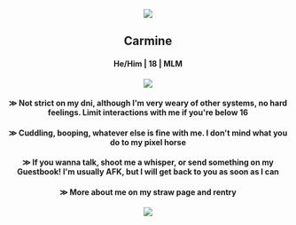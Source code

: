  <div align="center"> <img src="https://static.wikia.nocookie.net/fridaynightfunking/images/8/84/Ezgif.com-crop_%2822%29_scaled_5x_minified.gif/revision/latest/scale-to-width/360?cb=20231031232455"> </div>
 <h2 align="center"> Carmine </h2>
 <h4 align="center"> He/Him | 18 | MLM </h4>
 
 <div align="center"> <img src="https://static.wikia.nocookie.net/fridaynightfunking/images/f/fe/Carmine_losingicon.png/revision/latest?cb=20231102233743"> </div>

<h4 align="center"> ≫ Not strict on my dni, although I'm very weary of other systems, no hard feelings. Limit interactions with me if you're below 16 </h4>

<h4 align="center"> ≫ Cuddling, booping, whatever else is fine with me. I don't mind what you do to my pixel horse </h4>

<h4 align="center"> ≫ If you wanna talk, shoot me a whisper, or send something on my Guestbook! I'm usually AFK, but I will get back to you as soon as I can </h4>

<h4 align="center"> ≫ More about me on my straw page and rentry </h4>

 <div align="center"> <img src="https://static.wikia.nocookie.net/fridaynightfunking/images/0/0d/CarmineArt.png/revision/latest?cb=20231101031834"> </div>
